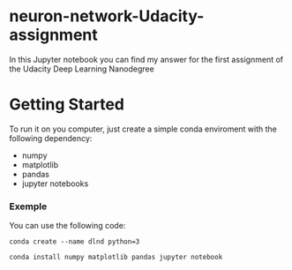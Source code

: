 # neuron-network-Udacity-assignment
In this Jupyter notebook you can find my answer for the first assignment of the Udacity Deep Learning Nanodegree

# Getting Started
To run it on you computer, just create a simple conda enviroment with the following dependency:
* numpy
* matplotlib
* pandas
* jupyter notebooks

### Exemple
You can use the following code:
```
conda create --name dlnd python=3

conda install numpy matplotlib pandas jupyter notebook

```
